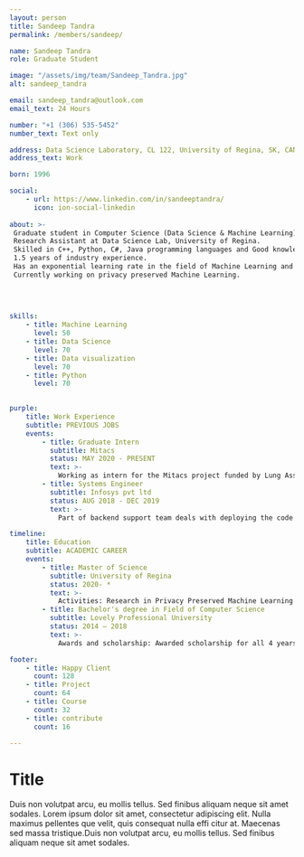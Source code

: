 ```yaml
---
layout: person
title: Sandeep Tandra
permalink: /members/sandeep/

name: Sandeep Tandra
role: Graduate Student

image: "/assets/img/team/Sandeep_Tandra.jpg"
alt: sandeep_tandra

email: sandeep_tandra@outlook.com
email_text: 24 Hours

number: "+1 (306) 535-5452"
number_text: Text only

address: Data Science Laboratory, CL 122, University of Regina, SK, CANADA.
address_text: Work

born: 1996

social:
    - url: https://www.linkedin.com/in/sandeeptandra/
      icon: ion-social-linkedin
      
about: >-
 Graduate student in Computer Science (Data Science & Machine Learning) at University of Regina
 Research Assistant at Data Science Lab, University of Regina.
 Skilled in C++, Python, C#, Java programming languages and Good knowledge in Database Systems, Data Structures and Algorithms, Operating Systems and more Computer Science concepts.
 1.5 years of industry experience.
 Has an exponential learning rate in the field of Machine Learning and Data Science from 2019.
 Currently working on privacy preserved Machine Learning.
 
 
 

skills:
    - title: Machine Learning
      level: 50
    - title: Data Science
      level: 70
    - title: Data visualization
      level: 70
    - title: Python
      level: 70
      

purple:
    title: Work Experience
    subtitle: PREVIOUS JOBS
    events:
        - title: Graduate Intern
          subtitle: Mitacs 
          status: MAY 2020 - PRESENT
          text: >-
            Working as intern for the Mitacs project funded by Lung Association of Saskatchewan, community members of Île-à-la-Crosse on developing applications for the health data analytics of the people in community.
        - title: Systems Engineer
          subtitle: Infosys pvt ltd
          status: AUG 2018 - DEC 2019
          text: >-
            Part of backend support team deals with deploying the code to production maintaining the servers, solving the infrastructural issues.

timeline:
    title: Education
    subtitle: ACADEMIC CAREER
    events:
        - title: Master of Science 
          subtitle: University of Regina
          status: 2020- *
          text: >- 
            Activities: Research in Privacy Preserved Machine Learning Intern at Mitacs 
        - title: Bachelor's degree in Field of Computer Science
          subtitle: Lovely Professional University
          status: 2014 – 2018
          text: >- 
            Awards and scholarship: Awarded scholarship for all 4 years. Listed in top 1% of the students.

footer:
    - title: Happy Client
      count: 128
    - title: Project
      count: 64
    - title: Course
      count: 32
    - title: contribute
      count: 16

---
```


# Title
Duis non volutpat arcu, eu mollis tellus. Sed finibus aliquam neque sit amet sodales. 
Lorem ipsum dolor sit amet, consectetur adipiscing elit. Nulla maximus pellentes que velit, 
quis consequat nulla effi citur at. Maecenas sed massa tristique.Duis non volutpat arcu, 
eu mollis tellus. Sed finibus aliquam neque sit amet sodales.
